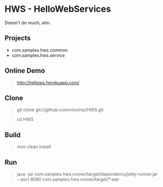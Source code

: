 # HWS - HelloWebServices

Doesn't do much, atm.

## Projects
* com.samples.hws.common
* com.samples.hws.service

## Online Demo

> http://hellows.herokuapp.com/

## Clone

> git clone git://github.com/vincintz/HWS.git

> cd HWS

## Build

> mvn clean install

## Run

> java -jar com.samples.hws.runner/target/dependency/jetty-runner.jar --port 8080 com.samples.hws.runner/target/*.war
